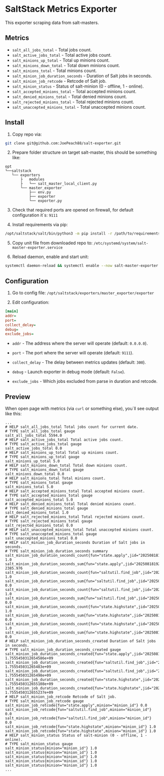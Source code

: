 # SaltStack Metrics Exporter

This exporter scraping data from salt-masters.

## Metrics

- `salt_all_jobs_total` - Total jobs count.
- `salt_active_jobs_total` - Total active jobs count.
- `salt_minions_up_total` - Total up minions count.
- `salt_minions_down_total` - Total down minions count.
- `salt_minions_total` - Total minions count.
- `salt_minion_job_duration_seconds` - Duration of Salt jobs in seconds.
- `salt_minion_job_retcode` - Retcode of Salt job.
- `salt_minion_status` - Status of salt-minion (0 - offline, 1 - online).
- `salt_accepted_minions_total` - Total accepted minions count.
- `salt_denied_minions_total` - Total denied minions count.
- `salt_rejected_minions_total` - Total rejected minions count.
- `salt_unaccepted_minions_total` - Total unaccepted minions count.

## Install

1. Copy repo via:

```bash
git clone git@github.com:JoePeach88/salt-exporter.git
```

2. Prepare folder structure on target salt-master, this should be something like:

```text
opt
└──saltstack
   └── exporters
       ├   modules
       ├   └── salt_master_local_client.py
       └── master_exporter
           ├── env.py
           ├── exporter
           └── exporter.py
```

3. Check that required ports are opened on firewall, for default configuration it\`s: `9111`

4. Install requirements via pip:

```bash
/opt/saltstack/salt/bin/python3 -m pip install -r /path/to/requirements.txt
```

5. Copy unit file from downloaded repo to: `/etc/systemd/system/salt-master-exporter.service`

6. Reload daemon, enable and start unit:

```bash
systemctl daemon-reload && systemctl enable --now salt-master-exporter.service
```


## Configuration

1. Go to config file: `/opt/saltstack/exporters/master_exporter/exporter`

2. Edit configuration:

```ini
[main]
addr=
port=
collect_delay=
debug=
exclude_jobs=
```

- `addr` - The address where the server will operate (default: `0.0.0.0`).

- `port` - The port where the server will operate (default: `9111`).

- `collect_delay` - The delay between metrics updates (default: `300`).

- `debug` - Launch exporter in debug mode (default: `False`).

- `exclude_jobs` - Which jobs excluded from parse in duration and retcode.


## Preview

When open page with metrics (via `curl` or something else), you`ll see output like this:

```text
...
# HELP salt_all_jobs_total Total jobs count for current date.
# TYPE salt_all_jobs_total gauge
salt_all_jobs_total 5594.0
# HELP salt_active_jobs_total Total active jobs count.
# TYPE salt_active_jobs_total gauge
salt_active_jobs_total 0.0
# HELP salt_minions_up_total Total up minions count.
# TYPE salt_minions_up_total gauge
salt_minions_up_total 5.0
# HELP salt_minions_down_total Total down minions count.
# TYPE salt_minions_down_total gauge
salt_minions_down_total 0.0
# HELP salt_minions_total Total minions count.
# TYPE salt_minions_total gauge
salt_minions_total 5.0
# HELP salt_accepted_minions_total Total accepted minions count.
# TYPE salt_accepted_minions_total gauge
salt_accepted_minions_total 5.0
# HELP salt_denied_minions_total Total denied minions count.
# TYPE salt_denied_minions_total gauge
salt_denied_minions_total 1.0
# HELP salt_rejected_minions_total Total rejected minions count.
# TYPE salt_rejected_minions_total gauge
salt_rejected_minions_total 0.0
# HELP salt_unaccepted_minions_total Total unaccepted minions count.
# TYPE salt_unaccepted_minions_total gauge
salt_unaccepted_minions_total 0.0
# HELP salt_minion_job_duration_seconds Duration of Salt jobs in seconds.
# TYPE salt_minion_job_duration_seconds summary
salt_minion_job_duration_seconds_count{fun="state.apply",jid="20250818192218268558",minion="minion_id"} 1.0
salt_minion_job_duration_seconds_sum{fun="state.apply",jid="20250818192218268558",minion="minion_id"} 2385.976
salt_minion_job_duration_seconds_count{fun="saltutil.find_job",jid="20250818175831693544",minion="minion_id"} 1.0
salt_minion_job_duration_seconds_sum{fun="saltutil.find_job",jid="20250818175831693544",minion="minion_id"} 0.0
salt_minion_job_duration_seconds_count{fun="saltutil.find_job",jid="20250818180924772900",minion="minion_id"} 1.0
salt_minion_job_duration_seconds_sum{fun="saltutil.find_job",jid="20250818180924772900",minion="minion_id"} 0.0
salt_minion_job_duration_seconds_count{fun="state.highstate",jid="20250818191522649138",minion="minion_id"} 1.0
salt_minion_job_duration_seconds_sum{fun="state.highstate",jid="20250818191522649138",minion="minion_id"} 0.0
salt_minion_job_duration_seconds_count{fun="state.highstate",jid="20250818185134432987",minion="minion_id"} 1.0
salt_minion_job_duration_seconds_sum{fun="state.highstate",jid="20250818185134432987",minion="minion_id"} 0.0
# HELP salt_minion_job_duration_seconds_created Duration of Salt jobs in seconds.
# TYPE salt_minion_job_duration_seconds_created gauge
salt_minion_job_duration_seconds_created{fun="state.apply",jid="20250818192218268558",minion="minion_id"} 1.7555450312654586e+09
salt_minion_job_duration_seconds_created{fun="saltutil.find_job",jid="20250818175831693544",minion="minion_id"} 1.755545031265483e+09
salt_minion_job_duration_seconds_created{fun="saltutil.find_job",jid="20250818180924772900",minion="minion_id"} 1.755545031265498e+09
salt_minion_job_duration_seconds_created{fun="state.highstate",jid="20250818191522649138",minion="minion_id"} 1.7555450312655108e+09
salt_minion_job_duration_seconds_created{fun="state.highstate",jid="20250818185134432987",minion="minion_id"} 1.7555450312655237e+09
# HELP salt_minion_job_retcode Retcode of Salt job.
# TYPE salt_minion_job_retcode gauge
salt_minion_job_retcode{fun="state.apply",minion="minion_id"} 0.0
salt_minion_job_retcode{fun="saltutil.find_job",minion="minion_id"} 0.0
salt_minion_job_retcode{fun="saltutil.find_job",minion="minion_id"} 0.0
salt_minion_job_retcode{fun="state.highstate",minion="minion_id"} 1.0
salt_minion_job_retcode{fun="state.highstate",minion="minion_id"} 1.0
# HELP salt_minion_status Status of salt-minion (0 - offline, 1 - online).
# TYPE salt_minion_status gauge
salt_minion_status{minion="minion_id"} 1.0
salt_minion_status{minion="minion_id"} 1.0
salt_minion_status{minion="minion_id"} 1.0
salt_minion_status{minion="minion_id"} 1.0
salt_minion_status{minion="minion_id"} 1.0
...
```